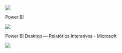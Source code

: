 <img src="https://v5.airtableusercontent.com/v3/u/29/29/1715731200000/5SACuDm6M6svhHLLG8aRmQ/2jJUPgxFygbrUXjJw_vJlkMpxumdL5b4b1lDKszVpxZ6_UBTnFo3sKvmw-vfyfI9VVVqER_LJxkWfD5HN74vJPgo6NOJUFZ4lj7VhdVwA4Cse4Yc3p-MlSCqeAsNw9BFfLug-f9cnKvC_JjgoBbUrA/ogjVq5PLyVbXETK1-KV5vLJ8dxcQz56kslDRaEz-ir0">

Power BI

<img src="https://v5.airtableusercontent.com/v3/u/29/29/1715731200000/xp6u-DYoPwG9nOOB0HsUXQ/wkMLKBthwfI4d3GfXQMUJ4h52Q-2le_UPvlObvgM6GsGUWzM1xWXmz-HaCZecwFeRXKeaG7Q2KuLyL2HlImUvgL_Qdaseh6r3aRog7utgS9FM8FRoeoqtYnwtCXtA2Km8mrvTztWKpJXXDI0npVT3g/Fq6xh4E-I-AbOHMs3odiJ9GuKpDeYT118wIhLwtOVRU">

Power BI Desktop — Relatórios Interativos - Microsoft

<img src="https://v5.airtableusercontent.com/v3/u/29/29/1715731200000/t9eS40lujJYV0BkwWOoz1w/1SPbeXO0YwdGv30817nzU_0TQmZg5w5X6BLu8HxIoC8KWFrKAf1Gkld_f4Rm3OymBVTDouSf3ccfvvgcn9M27zFJ0Hul5i_3lkPA7vGVBZUgphOzNzXvmrJNV1lTK1rELt2ZYRAoQflpfM-NvTZegg/HN_lxCuins6zl8M3b_uUU2ceR_mZigRBiWLbuNoUzAc">
